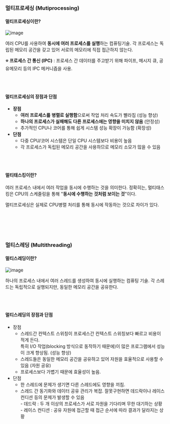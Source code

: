 ### **멀티프로세싱 (Mutiprocessing)**

#### 멀티프로세싱이란?

![image](https://github.com/user-attachments/assets/bb7104a8-ca10-4104-90d2-e9247721b0d8)


여러 CPU를 사용하여 **동시에 여러 프로세스를 실행**하는 컴퓨팅기술. 각 프로세스는 독립된 메모리 공간을 갖고 있어 서로의 메모리에 직접 접근하지 않는다.

**⭐️ 프로세스 간 통신 (IPC)** : 프로세스 간 데이터를 주고받기 위해 파이프, 메시지 큐, 공유메모리 등의 IPC 메커니즘을 사용.

<br/><br/>
#### 멀티프로세싱의 장점과 단점

-   **장점**
    -   **여러 프로세스를** **병렬로 실행함**으로써 작업 처리 속도가 빨라짐 (성능 향상)
    -   **하나의 프로세스가 실패해도 다른 프로세스에는 영향을 미치지 않음** (안정성)
    -   추가적인 CPU나 코어를 통해 쉽게 시스템 성능 확장이 가능함 (확장성)
-   **단점**
    -   다중 CPU/코어 시스템은 단일 CPU 시스템보다 비용이 높음
    -   각 프로세스가 독립된 메모리 공간을 사용하므로 메모리 소모가 많을 수 있음

<br/><br/>
#### 멀티태스킹이란?

여러 프로세스 내에서 여러 작업을 동시에 수행하는 것을 의미한다. 정확히는, 멀티태스킹은 CPU의 스케줄링을 통해 "**동시에 수행하는 것처럼 보이는 것**"이다.

멀티프로세싱은 실제로 CPU병렬 처리를 통해 동시에 작동하는 것으로 차이가 있다.

<br/><br/><br/><br/>
### **멀티스레딩 (Multithreading)**

#### 멀티스레딩이란?

![image](https://github.com/user-attachments/assets/e2edc123-2290-4241-b67b-64518165e73c)


하나의 프로세스 내에서 여러 스레드를 생성하여 동시에 실행하는 컴퓨팅 기술. 각 스레드는 독립적으로 실행되지만, 동일한 메모리 공간을 공유한다.

<br/><br/>
#### 멀티스레딩의 장점과 단점

-   장점
    -   스레드간 컨텍스트 스위칭이 프로세스간 컨텍스트 스위칭보다 빠르고 비용이 적게 든다.  
        특히 I/O 작업(blocking 방식으로 동작하기 때문에)이 많은 프로그램에서 성능이 크게 향상됨. (성능 향상)
    -   스레드들은 동일한 메모리 공간을 공유하고 있어 자원을 효율적으로 사용할 수 있음 (자원 공유)
    -   프로세스보다 가볍기 때문에 효율성이 높음.
-   단점
    -   한 스레드에 문제가 생기면 다른 스레드에도 영향을 끼침.
    -   스레드 간 동기화와 데이터 공유 관리가 복잡. 잘못구현하면 데드락이나 레이스 컨디션 등의 문제가 발생할 수 있음  
        \- 데드락 : 두 개 이상의 프로세스가 서로 자원을 기다리며 무한 대기하는 상황  
        \- 레이스 컨디션 : 공유 자원에 접근할 때 접근 순서에 따라 결과가 달라지는 상황
